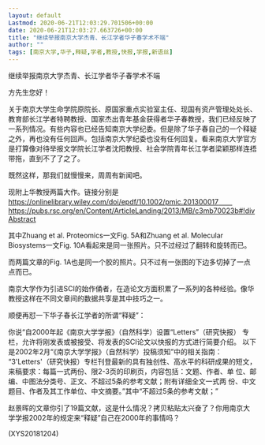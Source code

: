 ```yaml
---
layout: default
Lastmod: 2020-06-21T12:03:29.701506+00:00
date: 2020-06-21T12:03:27.663726+00:00
title: "继续举报南京大学杰青、长江学者华子春学术不端"
author: ""
tags: [南京大学,华子,释疑,学者,教授,快报,学报,新语丝]
---
```


继续举报南京大学杰青、长江学者华子春学术不端

方先生您好！

关于南京大学生命学院原院长、原国家重点实验室主任、现国有资产管理处处长、教育部长江学者特聘教授、国家杰出青年基金获得者华子春教授，我们已经反映了一系列情况。有些内容也已经告知南京大学纪委。但是除了华子春自己的一个释疑之外，再也没有任何回声。包括南京大学纪委也没有任何回复。看来南京大学官方是打算像对待举报文学院长江学者沈阳教授、社会学院青年长江学者梁颖那样连捂带拖，直到不了了之了。

既然这样，那我们就慢慢来，周周有新闻吧。

现附上华教授两篇大作。链接分别是　　https://onlinelibrary.wiley.com/doi/epdf/10.1002/pmic.201300017　　https://pubs.rsc.org/en/Content/ArticleLanding/2013/MB/c3mb70023b#!divAbstract

其中Zhuang et al. Proteomics一文Fig. 5A和Zhuang et al. Molecular Biosystems一文Fig. 10A看起来是同一张照片。只不过经过了翻转和旋转而已。

而两篇文章的Fig. 1A也是同一个胶的照片。只不过有一张图的下边多切掉了一点点而已。

南京大学作为引进SCI的始作俑者，在造论文方面积累了一系列的各种经验。像华教授这样在不同文章间的数据共享是其中技巧之一。

顺便再怼一下华子春长江学者的所谓“释疑”：

你说“自2000年起《南京大学学报》（自然科学）设置“Letters”（研究快报） 专栏，允许将刚发表或被接受、将发表的SCI论文以快报的方式进行简要介绍。 以下是2002年2月“《南京大学学报》（自然科学）投稿须知”中的相关指南： “3'Letters'（研究快报）专栏刊登最新的具有独创性、高水平的科研成果的短文，来稿要求：每篇一式两份、限2-3页的印刷页，内容包括：文题、作者、单 位、邮编、中图法分类号、正文、不超过5条的参考文献；附有详细全文一式两 份、中文题目、作者及其工作单位、中文摘要。”其中“不超过5条的参考文献；”

赵景晖的文章你引了19篇文献，这是什么情况？拷贝粘贴太兴奋了？你用南京大学学报2002年的规定来“释疑”自己在2000年的事情吗？

(XYS20181204)

